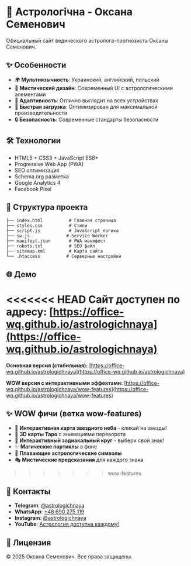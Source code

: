# 🌟 Астрологічна - Оксана Семенович

Официальный сайт ведического астролога-прогнозиста Оксаны Семенович.

## ✨ Особенности

- 🌍 **Мультиязычность**: Украинский, английский, польский
- 🔮 **Мистический дизайн**: Современный UI с астрологическими элементами
- 📱 **Адаптивность**: Отлично выглядит на всех устройствах
- 🚀 **Быстрая загрузка**: Оптимизирован для максимальной производительности
- 🔒 **Безопасность**: Современные стандарты безопасности

## 🛠 Технологии

- HTML5 + CSS3 + JavaScript ES6+
- Progressive Web App (PWA)
- SEO оптимизация
- Schema.org разметка
- Google Analytics 4
- Facebook Pixel

## 📁 Структура проекта

```
├── index.html          # Главная страница
├── styles.css          # Стили
├── script.js           # JavaScript логика
├── sw.js              # Service Worker
├── manifest.json       # PWA манифест
├── robots.txt          # SEO файл
├── sitemap.xml         # Карта сайта
└── .htaccess          # Серверные настройки
```

## 🌐 Демо

<<<<<<< HEAD
Сайт доступен по адресу: [https://office-wq.github.io/astrologichnaya](https://office-wq.github.io/astrologichnaya)
=======
**Основная версия (стабильная):** [https://office-wq.github.io/astrologichnaya](https://office-wq.github.io/astrologichnaya)

**WOW версия с интерактивными эффектами:** [https://office-wq.github.io/astrologichnaya/wow-features](https://office-wq.github.io/astrologichnaya/wow-features)

## ✨ WOW фичи (ветка wow-features)

- 🌟 **Интерактивная карта звездного неба** - кликай на звезды!
- 🔮 **3D карты Таро** с анимациями переворота
- 🌌 **Интерактивный зодиакальный круг** - выбери свой знак!
- ✨ **Магические партиклы** в фоне
- 🌙 **Плавающие астрологические символы**
- 🎭 **Мистические предсказания** для каждого знака
>>>>>>> wow-features

## 📧 Контакты

- **Telegram**: [@astrologichnaya](https://t.me/astrologichnaya)
- **WhatsApp**: [+48 690 275 119](https://api.whatsapp.com/send/?phone=48690275119)
- **Instagram**: [@astrologichnaya](https://www.instagram.com/astrologichnaya)
- **YouTube**: [Астрология доступна каждому!](https://www.youtube.com/@astrologichnaya)

## 📄 Лицензия

© 2025 Оксана Семенович. Все права защищены.
